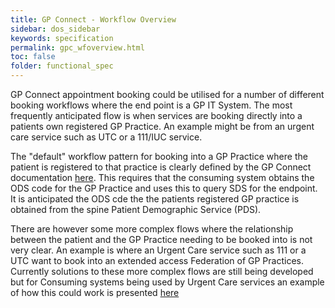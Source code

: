 ```yaml
---
title: GP Connect - Workflow Overview
sidebar: dos_sidebar
keywords: specification
permalink: gpc_wfoverview.html
toc: false
folder: functional_spec
---
```




GP Connect appointment booking could be utilised for a number of different booking workflows where the end point is a GP IT System. The most frequently anticipated flow is when services are booking directly into a patients own registered GP Practice. An example might be from an urgent care service such as UTC or a 111/IUC service.

The "default" workflow pattern for booking into a GP Practice where the patient is registered to that practice is clearly defined by the GP Connect documentation <a href="https://nhsconnect.github.io/gpconnect/" target="_blank">here</a>. This requires that the consuming system obtains the ODS code for the GP Practice and uses this to query SDS for the endpoint. It is anticipated the ODS cde the the patients registered GP practice is obtained from the spine Patient Demographic Service (PDS).

There are however some more complex flows where the relationship between the patient and the GP Practice needing to be booked into is not very clear. An example is where an Urgent Care service such as 111 or a UTC want to book into an extended access Federation of GP Practices. Currently solutions to these more complex flows are still being developed but for Consuming systems being used by Urgent Care services an example of how this could work is presented <a href="gpc_wfexample.html">here</a>
